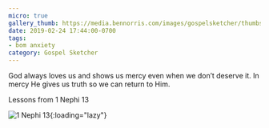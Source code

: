 ```yaml
---
micro: true
gallery_thumb: https://media.bennorris.com/images/gospelsketcher/thumbs/1-nephi-13-03.jpg
date: 2019-02-24 17:44:00-0700
tags:
- bom anxiety
category: Gospel Sketcher
---
```


God always loves us and shows us mercy even when we don’t deserve it. In mercy He gives us truth so we can return to Him.

Lessons from 1 Nephi 13

![1 Nephi 13](https://media.bennorris.com/images/gospelsketcher/bom-anxiety-study/1-nephi-13-03.jpg){:loading="lazy"}